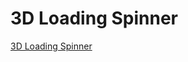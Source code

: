 # 3D Loading Spinner

[3D Loading Spinner](https://www.youtube.com/watch?v=N0Ed_GrCGwU&ab_channel=OnlineTutorials)